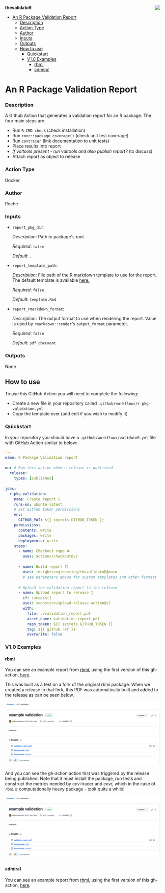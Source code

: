 **thevalidatoR** <img src='https://raw.githubusercontent.com/insightsengineering/hex-stickers/main/PNG/thevalidatoR.png' align="right" height="131.5" />

- [An R Package Validation Report](#an-r-package-validation-report)
    - [Description](#description)
    - [Action Type](#action-type)
    - [Author](#author)
    - [Inputs](#inputs)
    - [Outputs](#outputs)
  - [How to use](#how-to-use)
    - [Quickstart](#quickstart)
    - [V1.0 Examples](#v10-examples)
      - [rbmi](#rbmi)
      - [admiral](#admiral)

<!-- BEGIN_ACTION_DOC -->
# An R Package Validation Report

### Description

A Github Action that generates a validation report for an R package. The four main steps are:

- Run `R CMD check` (check installation)
- Run `covr::package_coverage()` (check unit test coverage)
- Run `covtracer` (link documentation to unit tests)
- Place results into report
- _If valtools present - run valtools and also publish report?_ (to discuss)
- Attach report as object to release

### Action Type
Docker

### Author
Roche

### Inputs

* `report_pkg_dir`:

  _Description_: Path to package's root
  
  _Required_: `false`
  
  _Default_: `.`

* `report_template_path`:

  _Description_: File path of the R markdown template to use for the report. The default template is available [here.](./template.Rmd)

  _Required_: `false`

  _Default_: `template.Rmd`
  
* `report_rmarkdown_format`:

  _Description_: The output format to use when rendering the report. Value is used by `rmarkdown::render`'s `output_format` parameter.

  _Required_: `false`

  _Default_: `pdf_document`

### Outputs
None

<!-- END_ACTION_DOC -->

## How to use

To use this GitHub Action you will need to complete the following:

* Create a new file in your repository called `.github/workflows/r-pkg-validation.yml`
* Copy the template over (and edit if you wish to modify it)

### Quickstart

In your repository you should have a `.github/workflows/validatoR.yml` file with GitHub Action similar to below:

```yaml
---
name: R Package Validation report

on: # Run this action when a release is published
  release:
    types: [published]

jobs:
  r-pkg-validation:
    name: Create report 📃
    runs-on: ubuntu-latest
    # Set Github token permissions
    env:
      GITHUB_PAT: ${{ secrets.GITHUB_TOKEN }}
    permissions:
      contents: write
      packages: write
      deployments: write
    steps:
      - name: Checkout repo 🛎
        uses: actions/checkout@v2

      - name: Build report 🏗
        uses: insightsengineering/thevalidatoR@main
        # see parameters above for custom templates and other formats

      # Upload the validation report to the release
      - name: Upload report to release 🔼
        if: success()
        uses: svenstaro/upload-release-action@v2
        with:
          file: ./validation_report.pdf
          asset_name: validation-report.pdf
          repo_token: ${{ secrets.GITHUB_TOKEN }}
          tag: ${{ github.ref }}
          overwrite: false
```

### V1.0 Examples 

#### rbmi

You can see an example report from [rbmi]([insightsengineering/rbmi](https://github.com/insightsengineering/rbmi)), using the first version of this gh-action, [here](readme_files/report-1.0.1-rbmi.pdf).

This was built as a test on a fork of the original rbmi package. When we created a release in that fork, this PDF was automatically built and added to the release as can be seen below.

![](readme_files/rbmi_release.png)

And you can see the gh-action action that was triggered by the release being published. Note that it must install the package, run tests and 
construct the metrics needed by cov-tracer and covr, which in the case of `rbmi` a computationally heavy package - took quite a while!

![](readme_files/rbmi_release.png)

#### admiral

You can see an example report from [rbmi]([insightsengineering/rbmi](https://github.com/insightsengineering/rbmi)), using the first version of this gh-action, [here](readme_files/report-0.1-admiral.pdf).
